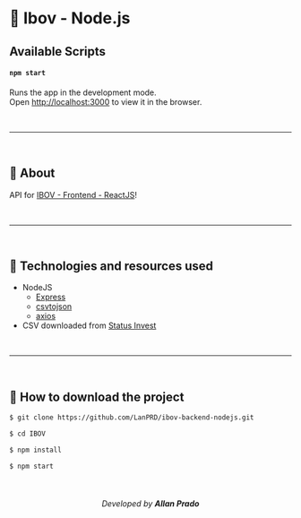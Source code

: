 # 🚀 Ibov - Node.js

## Available Scripts

#### `npm start`

Runs the app in the development mode.\
Open [http://localhost:3000](http://localhost:3000) to view it in the browser.

<br>

---

<br>

## 📖 About

API for [IBOV - Frontend - ReactJS](https://github.com/LanPRD/ibov-frontend-reactjs)!

<br>

---

<br>

## 💾 Technologies and resources used

- NodeJS
  - [Express](https://expressjs.com/pt-br/)
  - [csvtojson](https://www.npmjs.com/package/csvtojson)
  - [axios](https://www.npmjs.com/package/axios)
- CSV downloaded from [Status Invest](https://statusinvest.com.br/)

<br>

---

<br>

## 📁 How to download the project

```bash
$ git clone https://github.com/LanPRD/ibov-backend-nodejs.git

$ cd IBOV

$ npm install

$ npm start
```

<br>

<h6 align="center" font-size="11">Developed by <strong>Allan Prado</strong></h6>
